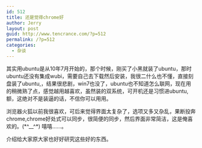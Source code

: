 ```yaml
---
id: 512
title: 还是觉得chrome好
author: Jerry
layout: post
guid: http://www.tencrance.com/?p=512
permalink: /?p=512
categories:
  - 杂谈
---
```

其实用ubuntu是从10年7月开始的，那个时候，刚买了小黑就装了ubuntu，那时ubuntu还没有集成wubi，需要自己去下载然后安装，我很二什么也不懂，直接刻盘装了ubuntu,，结果很悲剧，win7也没了，ubuntu也不知道怎么联网，现在用的稍微熟了点，感觉越用越喜欢，虽然装的双系统，可开机还是习惯进ubuntu,额，这绝对不是装逼的话，不信你可以用用。

浏览器火狐以前我很喜欢，可后来觉得界面太复杂了，选项又多又杂乱，果断投奔chrome,chrome好处式可以同步，很简便的同步，然后界面非常简洁，这是俺喜欢的。(\*^__^\*) 嘻嘻……。

介绍给大家原大家也好好研究这些好的东西。

&nbsp;